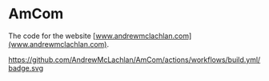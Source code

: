 # AmCom
The code for the website [www.andrewmclachlan.com](www.andrewmclachlan.com).

https://github.com/AndrewMcLachlan/AmCom/actions/workflows/build.yml/badge.svg
